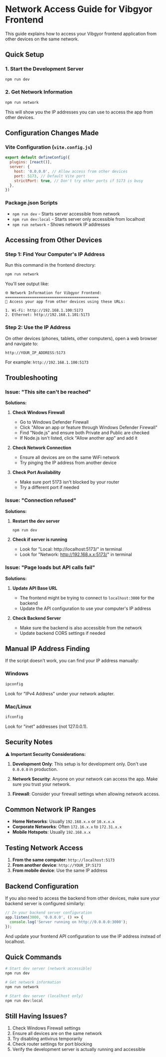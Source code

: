 # Network Access Guide for Vibgyor Frontend

This guide explains how to access your Vibgyor frontend application from other devices on the same network.

## Quick Setup

### 1. Start the Development Server
```bash
npm run dev
```

### 2. Get Network Information
```bash
npm run network
```

This will show you the IP addresses you can use to access the app from other devices.

## Configuration Changes Made

### Vite Configuration (`vite.config.js`)
```javascript
export default defineConfig({
  plugins: [react()],
  server: {
    host: '0.0.0.0', // Allow access from other devices
    port: 5173, // Default Vite port
    strictPort: true, // Don't try other ports if 5173 is busy
  },
})
```

### Package.json Scripts
- `npm run dev` - Starts server accessible from network
- `npm run dev:local` - Starts server only accessible from localhost
- `npm run network` - Shows network IP addresses

## Accessing from Other Devices

### Step 1: Find Your Computer's IP Address
Run this command in the frontend directory:
```bash
npm run network
```

You'll see output like:
```
🌐 Network Information for Vibgyor Frontend:
==========================================
📱 Access your app from other devices using these URLs:

1. Wi-Fi: http://192.168.1.100:5173
2. Ethernet: http://192.168.1.101:5173
```

### Step 2: Use the IP Address
On other devices (phones, tablets, other computers), open a web browser and navigate to:
```
http://YOUR_IP_ADDRESS:5173
```

For example: `http://192.168.1.100:5173`

## Troubleshooting

### Issue: "This site can't be reached"
**Solutions:**
1. **Check Windows Firewall**
   - Go to Windows Defender Firewall
   - Click "Allow an app or feature through Windows Defender Firewall"
   - Find "Node.js" and ensure both Private and Public are checked
   - If Node.js isn't listed, click "Allow another app" and add it

2. **Check Network Connection**
   - Ensure all devices are on the same WiFi network
   - Try pinging the IP address from another device

3. **Check Port Availability**
   - Make sure port 5173 isn't blocked by your router
   - Try a different port if needed

### Issue: "Connection refused"
**Solutions:**
1. **Restart the dev server**
   ```bash
   npm run dev
   ```

2. **Check if server is running**
   - Look for "Local: http://localhost:5173/" in terminal
   - Look for "Network: http://192.168.x.x:5173/" in terminal

### Issue: "Page loads but API calls fail"
**Solutions:**
1. **Update API Base URL**
   - The frontend might be trying to connect to `localhost:3000` for the backend
   - Update the API configuration to use your computer's IP address

2. **Check Backend Server**
   - Make sure the backend is also accessible from the network
   - Update backend CORS settings if needed

## Manual IP Address Finding

If the script doesn't work, you can find your IP address manually:

### Windows
```cmd
ipconfig
```
Look for "IPv4 Address" under your network adapter.

### Mac/Linux
```bash
ifconfig
```
Look for "inet" addresses (not 127.0.0.1).

## Security Notes

⚠️ **Important Security Considerations:**

1. **Development Only**: This setup is for development only. Don't use `0.0.0.0` in production.

2. **Network Security**: Anyone on your network can access the app. Make sure you trust your network.

3. **Firewall**: Consider your firewall settings when allowing network access.

## Common Network IP Ranges

- **Home Networks**: Usually `192.168.x.x` or `10.x.x.x`
- **Corporate Networks**: Often `172.16.x.x` to `172.31.x.x`
- **Mobile Hotspots**: Usually `192.168.x.x`

## Testing Network Access

1. **From the same computer**: `http://localhost:5173`
2. **From another device**: `http://YOUR_IP:5173`
3. **From mobile device**: Use the same IP address

## Backend Configuration

If you also need to access the backend from other devices, make sure your backend server is configured similarly:

```javascript
// In your backend server configuration
app.listen(3000, '0.0.0.0', () => {
  console.log('Server running on http://0.0.0.0:3000');
});
```

And update your frontend API configuration to use the IP address instead of localhost.

## Quick Commands

```bash
# Start dev server (network accessible)
npm run dev

# Get network information
npm run network

# Start dev server (localhost only)
npm run dev:local
```

## Still Having Issues?

1. Check Windows Firewall settings
2. Ensure all devices are on the same network
3. Try disabling antivirus temporarily
4. Check router settings for port blocking
5. Verify the development server is actually running and accessible
